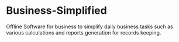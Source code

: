 # Business-Simplified
Offline Software for business to simplify daily business tasks such as various calculations and reports generation for records keeping.
